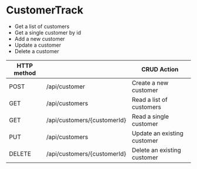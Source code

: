 # CustomerTrack

- Get a list of customers
- Get a single customer by id
- Add a new customer
- Update a customer
- Delete a customer

| HTTP method      |                                  | CRUD Action |
| -----------------|----------------------            | ----- |
| POST             | /api/customer                    | Create a new customer |
| GET              | /api/customers                   | Read a list of customers|
| GET              | /api/customers/{customerId}	    | Read a single customer |
| PUT              | /api/customers             	    | Update an existing customer |
| DELETE           | /api/customers/{customerId}	    | Delete an existing customer |
